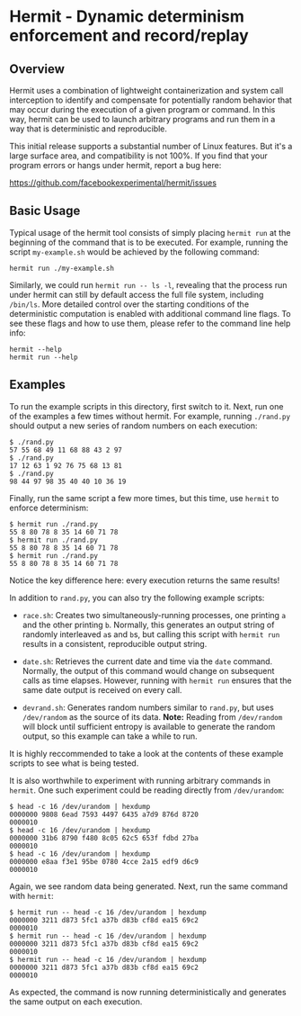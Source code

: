 # Hermit - Dynamic determinism enforcement and record/replay

## Overview

Hermit uses a combination of lightweight containerization and system call interception to identify and compensate for potentially random behavior that may occur during the execution of a given program or command. In this way, hermit can be used to launch arbitrary programs and run them in a way that is deterministic and reproducible.

This initial release supports a substantial number of Linux features. But it's a large surface area, and compatibility is not 100%. If you find that your program errors or hangs under hermit, report a bug here:

   https://github.com/facebookexperimental/hermit/issues

## Basic Usage

Typical usage of the hermit tool consists of simply placing `hermit run` at the beginning of the command that is to be executed. For example, running the script `my-example.sh` would be achieved by the following command:
```shell
hermit run ./my-example.sh
```

Similarly, we could run `hermit run -- ls -l`, revealing that the process run under hermit can still by default access the full file system, including `/bin/ls`. More detailed control over the starting conditions of the deterministic computation is enabled with additional command line flags. To see these flags and how to use them, please refer to the command line help info:

```shell
hermit --help
hermit run --help
```

## Examples

To run the example scripts in this directory, first switch to it.
Next, run one of the examples a few times without hermit. For example,
running `./rand.py` should output a new series of random numbers on each execution:

```shell
$ ./rand.py
57 55 68 49 11 68 88 43 2 97
$ ./rand.py
17 12 63 1 92 76 75 68 13 81
$ ./rand.py
98 44 97 98 35 40 40 10 36 19
```

Finally, run the same script a few more times, but this time, use `hermit` to
enforce determinism:

```shell
$ hermit run ./rand.py
55 8 80 78 8 35 14 60 71 78
$ hermit run ./rand.py
55 8 80 78 8 35 14 60 71 78
$ hermit run ./rand.py
55 8 80 78 8 35 14 60 71 78
```

Notice the key difference here: every execution returns the same results!

In addition to `rand.py`, you can also try the following example scripts:

- `race.sh`: Creates two simultaneously-running processes, one printing `a`
and the other printing `b`. Normally, this generates an output string of
randomly interleaved `a`s and `b`s, but calling this script with `hermit run`
results in a consistent, reproducible output string.

- `date.sh`: Retrieves the current date and time via the `date` command.
Normally, the output of this command would change on subsequent calls as
time elapses. However, running with `hermit run` ensures that the same
date output is received on every call.

- `devrand.sh`: Generates random numbers similar to `rand.py`, but uses
`/dev/random` as the source of its data. **Note:** Reading from `/dev/random`
will block until sufficient entropy is available to generate the random output,
so this example can take a while to run.

It is highly reccommended to take a look at the contents of these example
scripts to see what is being tested.

It is also worthwhile to experiment with running arbitrary commands in
`hermit`. One such experiment could be reading directly from `/dev/urandom`:

```shell
$ head -c 16 /dev/urandom | hexdump
0000000 9808 6ead 7593 4497 6435 a7d9 876d 8720
0000010
$ head -c 16 /dev/urandom | hexdump
0000000 31b6 8790 f480 8c05 62c5 653f fdbd 27ba
0000010
$ head -c 16 /dev/urandom | hexdump
0000000 e8aa f3e1 95be 0780 4cce 2a15 edf9 d6c9
0000010
```

Again, we see random data being generated. Next, run the same command with
`hermit`:
```shell
$ hermit run -- head -c 16 /dev/urandom | hexdump
0000000 3211 d873 5fc1 a37b d83b cf8d ea15 69c2
0000010
$ hermit run -- head -c 16 /dev/urandom | hexdump
0000000 3211 d873 5fc1 a37b d83b cf8d ea15 69c2
0000010
$ hermit run -- head -c 16 /dev/urandom | hexdump
0000000 3211 d873 5fc1 a37b d83b cf8d ea15 69c2
0000010
```

As expected, the command is now running deterministically and generates
the same output on each execution.
